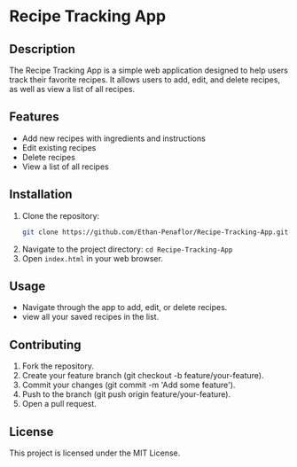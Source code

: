 # Recipe Tracking App

## Description
The Recipe Tracking App is a simple web application designed to help users track their favorite recipes. It allows users to add, edit, and delete recipes, as well as view a list of all recipes.

## Features
- Add new recipes with ingredients and instructions
- Edit existing recipes
- Delete recipes
- View a list of all recipes

## Installation
1. Clone the repository:
   ```sh
   git clone https://github.com/Ethan-Penaflor/Recipe-Tracking-App.git

2. Navigate to the project directory:
`
cd Recipe-Tracking-App
`
3. Open `index.html` in your web browser.

## Usage
- Navigate through the app to add, edit, or delete recipes.
- view all your saved recipes in the list.

## Contributing
1. Fork the repository.
2. Create your feature branch (git checkout -b feature/your-feature).
3. Commit your changes (git commit -m 'Add some feature').
4. Push to the branch (git push origin feature/your-feature).
5. Open a pull request.

## License
This project is licensed under the MIT License.




